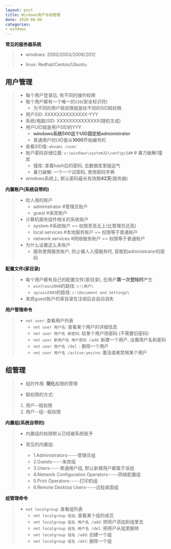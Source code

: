 ```yaml
---
layout: post
title: Windows用户与组管理
date: 2020-08-06
categories:
- windows
---
```

**常见的服务器系统**

> * windows: 2000/2003/2008/2012
>
> * linux: Redhat/Centos/Ubuntu

## 用户管理

> * 每个用户登录后, 有不同的操作权限
> * 每个用户都有一个唯一的`SID`(安全标识符)
>   * 为不同的用户赋权限就是给不同的SID赋权限.
> * 用户SID: XXXXXXXXXXXXXX-YYY
> * 系统(电脑)SID: XXXXXXXXXXXXXX(随机生成)
> * 用户UID就是用户SID的YYY
>   * **windows系统500这个UID固定给administrator**
>   * 普通用户的UID是从**1000**开始编号的
> * 查看SID值: `whoami /user`
> * 账户密码存储位置: `c:\windows\system32\config\SAM`  # 暴力破解/撞库
>   * 撞库: 拿着hash后的密码, 去数据库里碰运气
>   * 暴力破解: 一个一个试密码, 使用密码字典
> * windows系统上, 默认密码最长有效期**42天**(服务器)

**内置账户(系统自带的)**

> * 给人用的账户
>   * administrator  #管理员账户
>   * guest                 #来宾账户
> * 计算机服务组件相关的系统账户
>   * system              #系统账户 == 权限至高无上(比管理员还高)
>   * local services   #本地服务账户 == 权限等于普通账户
>   * network services  #网络服务账户 == 权限等于普通账户
> * 为什么设置这么多账户
>   * 服务使用服务账户, 防止被人入侵服务时, 获取到administrator的密码 

**配置文件(家目录)**

> * 每个用户都有自己的配置文件(家目录), 在用户**第一次登陆时**产生
>   * `win7/win2008`的路径: `c:\用户\`
>   * `xp/win2003`的路径: `c:\Document and Settings\`
> * 来宾guest账户的家目录在注销后会自动消失

**用户管理命令**

> * `net user`: 查看用户列表
>   * `net user 用户名`: 查看某个用户的详细信息
>   * `net user 用户名 新密码`: 给某个用户改密码 (不需要旧密码)
>   * `net user 新用户名 用户密码 /add`: 新建一个用户, 设置用户名和密码
>   * `net user 用户名 /del `: 删除一个用户
>   * `net user 用户名 /active:yes/no`: 激活或者禁用某个用户

## 组管理

> * 组的作用: **简化**权限的管理
>
> * 赋权限的方式:
>
> 1. 用户--赋权限
> 2. 用户--组--赋权限

**内置组(系统自带的)**

> * 内置组的权限默认已经被系统赋予
>
> * 常见的内置组:
>   * 1.Administrators-----管理员组
>   * 2.Guests-----来宾组
>   * 3.Users-----普通用户组, 默认新建用户都属于该组
>   * 4.Network Configuration Operators-----网络配置组
>   * 5.Print Operators-----打印机组
>   * 6.Remote Desktop Users-----远程桌面组

**组管理命令**

> * `net localgroup`: 查看组列表
>   * `net localgroup 组名`: 查看某个组的成员
>   * `net localgroup 组名 用户名 /add`: 把用户添加到组里去
>   * `net localgroup 组名 用户名 /del`: 把用户从组里删除
>   * `net localgroup 组名 /add`: 创建一个组
>   * `net localgroup 组名 /del`: 删除一个组
